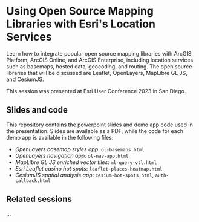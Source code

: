 # Using Open Source Mapping Libraries with Esri's Location Services

Learn how to integrate popular open source mapping libraries with ArcGIS Platform, ArcGIS Online, and ArcGIS Enterprise, including location services such as basemaps, hosted data, geocoding, and routing. The open source libraries that will be discussed are Leaflet, OpenLayers, MapLibre GL JS, and CesiumJS.

This session was presented at Esri User Conference 2023 in San Diego.

## Slides and code

This repository contains the powerpoint slides and demo app code used in the presentation. Slides are available as a PDF, while the code for each demo app is available in the following files:

* *OpenLayers basemap styles app*: `ol-basemaps.html`
* *OpenLayers navigation app*: `ol-nav-app.html`
* *MapLibre GL JS enriched vector tiles*: `ml-query-vtl.html`
* *Esri Leaflet casino hot spots*: `leaflet-places-heatmap.html`
* *CesiumJS spatial analysis app*: `cesium-hot-spots.html`, `auth-callback.html`

## Related sessions

...
